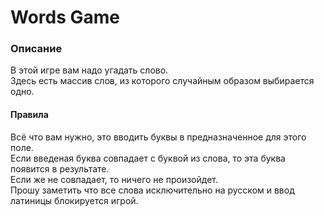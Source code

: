 # Words Game

### Описание

В этой игре вам надо угадать слово.  
Здесь есть массив слов, из которого случайным образом выбирается одно.

#### Правила

Всё что вам нужно, это вводить буквы в предназначенное для этого поле.  
Если введеная буква совпадает с буквой из слова, то эта буква появится в результате.  
Если же не совпадает, то ничего не произойдет.  
Прошу заметить что все слова исключительно на русском и ввод латиницы блокируется игрой.
